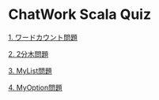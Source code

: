 # ChatWork Scala Quiz

[1. ワードカウント問題](quiz/01_WordCount.md)

[2. 2分木問題](quiz/02_Tree.md)

[3. MyList問題](quiz/03_MyList.md)

[4. MyOption問題](quiz/04_MyOption.md)
